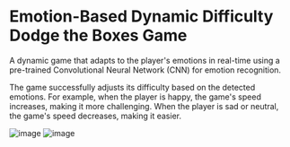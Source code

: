 # Emotion-Based Dynamic Difficulty Dodge the Boxes Game
A dynamic game that adapts to the player's emotions in real-time using a pre-trained Convolutional Neural Network (CNN) for emotion recognition. 

The game successfully adjusts its difficulty based on the detected emotions. For example, when the player is happy, the game's speed increases, making it more challenging. When the player is sad or neutral, the game's speed decreases, making it easier.

![image](https://github.com/user-attachments/assets/95e13b8a-edbf-4f4a-8c5b-e58f96d5f824) ![image](https://github.com/user-attachments/assets/0d20c335-92c9-4a4d-b433-f38fae5fc4e1)
